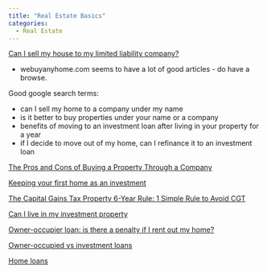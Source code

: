 ```yaml
---
title: "Real Estate Basics"
categories:
  - Real Estate
---
```


[Can I sell my house to my limited liability company?](https://www.webuyanyhome.com/cash-house-buyers/selling-to-your-limited-company-2/)
- webuyanyhome.com seems to have a lot of good articles - do have a browse.

Good google search terms:
- can I sell my home to a company under my name
- is it better to buy properties under your name or a company
- benefits of moving to an investment loan after living in your property for a year
- if I decide to move out of my home, can I refinance it to an investment loan

[The Pros and Cons of Buying a Property Through a Company](https://soho.com.au/articles/the-pros-and-cons-of-buying-a-property-through-a-company#:~:text=As%20a%20rule%2C%20they%20offer,individual%20or%20through%20a%20company.)

[Keeping your first home as an investment](https://www.westpac.com.au/personal-banking/home-loans/next-home/keeping-first-home-investment/)

[The Capital Gains Tax Property 6-Year Rule: 1 Simple Rule to Avoid CGT](https://duotax.com.au/capital-gains-tax-property-6-year-rule/#:~:text=Capital%20Gains%20Tax%20Exemptions%20or%20Discounts&text=The%20first%20one%20is%20the,%2Dyear%20rule%20%E2%80%93%20see%20below.)

[Can I live in my investment property](https://www.homeloanexperts.com.au/investment-loans/can-i-live-in-my-investment-property/)

[Owner-occupier loan: is there a penalty if I rent out my home?](https://www.canstar.com.au/home-loans/renting-owner-occupied-loan/)

[Owner-occupied vs investment loans](https://www.loans.com.au/home-loans/owner-occupied-vs-investment-property)

[Home loans](https://www.commbank.com.au/home-loans.html#compare)